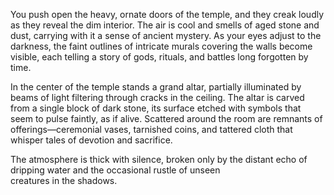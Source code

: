 You push open the heavy, ornate doors of the temple, and they creak loudly as they reveal the dim interior. The air is cool and smells of aged stone and dust, carrying with it a sense of ancient mystery. As your eyes adjust to the darkness, the faint outlines of intricate murals covering the walls become visible, each telling a story of gods, rituals, and battles long forgotten by time.

In the center of the temple stands a grand altar, partially illuminated by beams of light filtering through cracks in the ceiling. The altar is carved from a single block of dark stone, its surface etched with symbols that seem to pulse faintly, as if alive. Scattered around the room are remnants of offerings—ceremonial vases, tarnished coins, and tattered cloth that whisper tales of devotion and sacrifice.

The atmosphere is thick with silence, broken only by the distant echo of dripping water and the occasional rustle of unseen creatures in the shadows.
